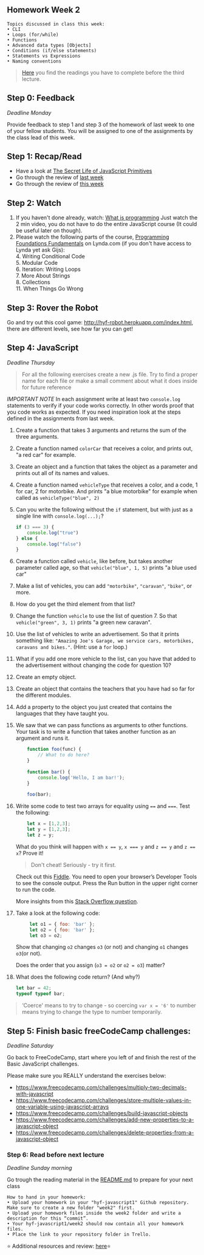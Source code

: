 ## Homework Week 2

```
Topics discussed in class this week:
• CLI
• Loops (for/while)
• Functions
• Advanced data types [Objects]
• Conditions (if/else statements)
• Statements vs Expressions
• Naming conventions
```

>[Here](/Week2/README.md) you find the readings you have to complete before the third lecture.

## Step 0: Feedback

_Deadline Monday_

Provide feedback to step 1 and step 3 of the homework of last week to one of your fellow students. You will be assigned to one of the assignments by the class lead of this week.

## Step 1: Recap/Read

- Have a look at [The Secret Life of JavaScript Primitives](https://javascriptweblog.wordpress.com/2010/09/27/the-secret-life-of-javascript-primitives/)
- Go through the review of [last week](https://github.com/HackYourFuture/JavaScript/blob/master/Week1/REVIEW.md)
- Go through the review of [this week](https://github.com/HackYourFuture/JavaScript/blob/master/Week2/REVIEW.md) 

## Step 2: Watch

1. If you haven't done already, watch: [What is programming](https://www.khanacademy.org/computing/computer-programming/programming/intro-to-programming/v/programming-intro) Just watch the 2 min video, you do not have to do the entire JavaScript course (It could be useful later on though). 
2. Please watch the following parts of the course, [Programming Foundations Fundamentals](https://www.lynda.com/Programming-Foundations-tutorials/Welcome/83603/90426-4.html) on Lynda.com (if you don't have access to Lynda yet ask Gijs):
    <br>4. Writing Conditional Code
    <br>5. Modular Code
    <br>6. Iteration: Writing Loops
    <br>7. More About Strings
    <br>8. Collections
    <br>11. When Things Go Wrong 

## Step 3: Rover the Robot 

Go and try out this cool game: http://hyf-robot.herokuapp.com/index.html, there are different levels, see how far you can get! 


## Step 4: JavaScript

_Deadline Thursday_

> For all the following exercises create a new .js file. Try to find a proper name for each file or make a small comment about what it does inside for future reference

*IMPORTANT NOTE*
In each assignment write at least two `console.log` statements to verify if your code works correctly. In other words proof that you code works as expected. If you need inspiration look at the steps defined in the assignments from last week.

1. Create a function that takes 3 arguments and returns the sum of the three arguments.

2. Create a function named `colorCar` that receives a color, and prints out, "a red car" for example.

3. Create an object and a function that takes the object as a parameter and prints out all of its names and values.

4. Create a function named `vehicleType` that receives a color, and a code, 1 for car, 2 for motorbike. And prints "a blue motorbike" for example when called as `vehicleType("blue", 2)`

5. Can you write the following without the `if` statement, but with just as a single line with `console.log(...);`?

    ```js
    if (3 === 3) {
        console.log("true")
    } else {
        console.log("false")
    }
    ```

6. Create a function called `vehicle`, like before, but takes another parameter called age, so that `vehicle("blue", 1, 5)` prints "a blue used car"

7. Make a list of vehicles, you can add `"motorbike"`, `"caravan"`, `"bike"`, or more.

8. How do you get the third element from that list?

9. Change the function `vehicle` to use the list of question 7. So that `vehicle("green", 3, 1)` prints "a green new caravan".

10. Use the list of vehicles to write an advertisement. So that it prints something like: `"Amazing Joe's Garage, we service cars, motorbikes, caravans and bikes."`. (Hint: use a `for` loop.)

11. What if you add one more vehicle to the list, can you have that added to the advertisement without changing the code for question 10?

12. Create an empty object.

13. Create an object that contains the teachers that you have had so far for the different modules.

14. Add a property to the object you just created that contains the languages that they have taught you.

15. We saw that we can pass functions as arguments to other functions. Your task is to write a function that takes another function as an argument and runs it. 

    ```js
        function foo(func) {
            // What to do here? 
        }
        
        function bar() {
            console.log('Hello, I am bar!');
        }
        
        foo(bar);
    ```


16. Write some code to test two arrays for equality using `==` and `===`. Test the following:
    
    ```js
        let x = [1,2,3];
        let y = [1,2,3];
        let z = y;
    ```

    What do you think will happen with `x == y`, `x === y` and `z == y` and `z == x`? Prove it!
        
    > Don't cheat! Seriously - try it first.
        

    Check out this [Fiddle](http://jsfiddle.net/jimschubert/85M4z/). You need to open your browser’s Developer Tools to see the console output. Press the Run button in the upper right corner to run the code.

    More insights from this [Stack Overflow question](http://stackoverflow.com/questions/22395357/how-to-compare-two-arrays-are-equal-using-javascript).


17. Take a look at the following code: 

    ```js
         let o1 = { foo: 'bar' };
         let o2 = { foo: 'bar' };
         let o3 = o2;

    ```

    Show that changing `o2` changes `o3` (or not) and changing `o1` changes `o3`(or not). 
        
    Does the order that you assign (`o3 = o2` or `o2 = o3`) matter?

18. What does the following code return? (And why?)

    ```js
    let bar = 42; 
    typeof typeof bar;
    ```

 
> ‘Coerce' means to try to change - so coercing `var x = '6'` to number means trying to change the type to number temporarily. 

## Step 5: **Finish basic freeCodeCamp challenges:**

_Deadline Saturday_

Go back to FreeCodeCamp, start where you left of and finish the rest of the Basic JavaScript challenges.

Please make sure you REALLY understand the exercises below:
- https://www.freecodecamp.com/challenges/multiply-two-decimals-with-javascript
- https://www.freecodecamp.com/challenges/store-multiple-values-in-one-variable-using-javascript-arrays
- https://www.freecodecamp.com/challenges/build-javascript-objects
- https://www.freecodecamp.com/challenges/add-new-properties-to-a-javascript-object
- https://www.freecodecamp.com/challenges/delete-properties-from-a-javascript-object

### Step 6: Read before next lecture

_Deadline Sunday morning_

Go trough the reading material in the [README.md](/Week2/README.md) to prepare for your next class

```
How to hand in your homework:
• Upload your homework in your "hyf-javascript1" Github repository. Make sure to create a new folder "week2" first. 
• Upload your homework files inside the week2 folder and write a description for this “commit”.
• Your hyf-javascript1/week2 should now contain all your homework files.
• Place the link to your repository folder in Trello.
```

:star: Additional resources and review: [here](/Week2/REVIEW.md):star:
